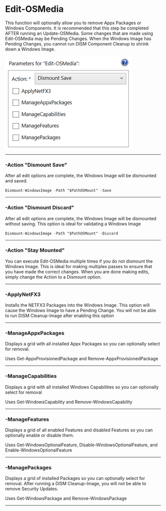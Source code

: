 # Edit-OSMedia

This function will optionally allow you to remove Appx Packages or Windows Components.  It is recommended that this step be completed AFTER running an Update-OSMedia.  Some changes that are made using Edit-OSMedia may be Pending Changes.  When the Windows Image has Pending Changes, you cannot run DISM Component Cleanup to shrink down a Windows Image.

![](/assets/2018-06-24_22-35-01.png)

---

### -Action "Dismount Save"

After all edit options are complete, the Windows Image will be dismounted and saved.

```
Dismount-WindowsImage -Path "$PathOSMount" -Save
```

---

### -Action "Dismount Discard"

After all edit options are complete, the Windows Image will be dismounted without saving.  This option is ideal for validating a Windows Image

```
Dismount-WindowsImage -Path "$PathOSMount" -Discard
```

---

### -Action "Stay Mounted"

You can execute Edit-OSMedia multiple times if you do not dismount the Windows Image.  This is ideal for making multiples passes to ensure that you have made the correct changes.  When you are done making edits, simply change the Action to a Dismount option.

---

### -ApplyNetFX3

Installs the NETFX3 Packages into the Windows Image.  This option will cause the Windows Image to have a Pending Change.  You will not be able to run DISM Cleanup-Image after enabling this option

---

### -ManageAppxPackages

Displays a grid with all installed Appx Packages so you can optionally select for removal.

Uses Get-AppxProvisionedPackage and Remove-AppxProvisionedPackage

---

### -ManageCapabilities

Displays a grid with all installed Windows Capabilities so you can optionally select for removal

Uses Get-WindowsCapability and Remove-WindowsCapability

---

### -ManageFeatures

Displays a grid of all enabled Features and disabled Features so you can optionally enable or disable them.

Uses Get-WindowsOptionalFeature, Disable-WindowsOptionalFeature, and Enable-WindowsOptionalFeature

---

### -ManagePackages

Displays a grid of installed Packages so you can optionally select for removal.  After running a DISM Cleanup-Image, you will not be able to remove Security Updates.

Uses Get-WindowsPackage and Remove-WindowsPackage

---





